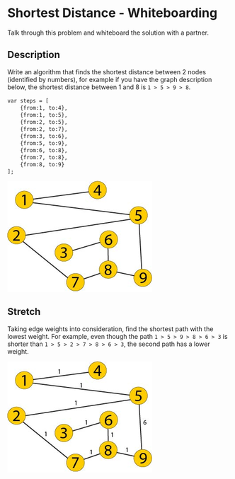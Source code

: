 # Shortest Distance - Whiteboarding

Talk through this problem and whiteboard the solution with a partner.

## Description

Write an algorithm that finds the shortest distance between 2 nodes (identified by numbers), for example if you have the graph description below, the shortest distance between 1 and 8 is `1 > 5 > 9 > 8`.

```
var steps = [
    {from:1, to:4},
    {from:1, to:5},
    {from:2, to:5},
    {from:2, to:7},
    {from:3, to:6},
    {from:5, to:9},
    {from:6, to:8},
    {from:7, to:8},
    {from:8, to:9}
];
```

![graph](graph.jpg)

## Stretch

Taking edge weights into consideration, find the shortest path with the lowest weight. For example, even though the path `1 > 5 > 9 > 8 > 6 > 3` is shorter than `1 > 5 > 2 > 7 > 8 > 6 > 3`, the second path has a lower weight.

![graph](graph-with-weights.jpg)
